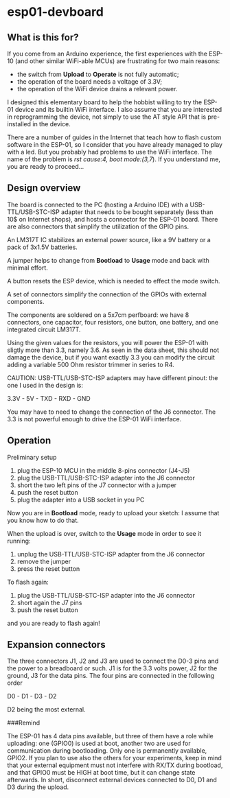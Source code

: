 # esp01-devboard

## What is this for?

If you come from an Arduino experience, the first experiences with the ESP-10 (and other similar WiFi-able MCUs) are frustrating for two main reasons:

- the switch from **Upload** to **Operate** is not fully automatic;
- the operation of the board needs a voltage of 3.3V;
- the operation of the WiFi device drains a relevant power.

I designed this elementary board to help the hobbist willing to try the ESP-01 device and its builtin WiFi interface. I also assume that you are interested in reprogramming the device, not simply to use the AT style API that is pre-installed in the device.

There are a number of guides in the Internet that teach how to flash custom software in the ESP-01, so I consider that you have already managed to play with a led. But you probably had problems to use the WiFi interface. The name of the problem is *rst cause:4, boot mode:(3,7*). If you understand me, you are ready to proceed...

## Design overview

The board is connected to the PC (hosting a Arduino IDE) with a USB-TTL/USB-STC-ISP adapter that needs to be bought separately (less than 10$ on Internet shops), and hosts a connector for the ESP-01 board. There are also connectors that simplify the utilization of the GPIO pins.

An LM317T IC stabilizes an external power source, like a 9V battery or a pack of 3x1.5V batteries.

A jumper helps to change from **Bootload** to **Usage** mode and back with minimal effort.

A button resets the ESP device, which is needed to effect the mode switch.

A set of connectors simplify the connection of the GPIOs with external components.

The components are soldered on a 5x7cm perfboard: we have 8 connectors, one capacitor, four resistors, one button, one battery, and one integrated circuit LM317T.

Using the given values for the resistors, you will power the ESP-01 with sligtly more than 3.3, namely 3.6. As seen in the data sheet, this should not damage the device, but if you want exactly 3.3 you can modify the circuit adding a variable 500 Ohm resistor trimmer in series to R4.

CAUTION: USB-TTL/USB-STC-ISP adapters may have different pinout: the one I used in the design is:

3.3V - 5V - TXD - RXD - GND

You may have to need to change the connection of the J6 connector. The 3.3 is not powerful enough to drive the ESP-01 WiFi interface.

## Operation

Preliminary setup

1. plug the ESP-10 MCU in the middle 8-pins connector (J4-J5)
2. plug the USB-TTL/USB-STC-ISP adapter into the J6 connector
3. short the two left pins of the J7 connector with a jumper
4. push the reset button
5. plug the adapter into a USB socket in you PC

Now you are in **Bootload** mode, ready to upload your sketch: I assume that you know how to do that.

When the upload is over, switch to the **Usage** mode in order to see it running:

1. unplug the USB-TTL/USB-STC-ISP adapter from the J6 connector
2. remove the jumper
3. press the reset button

To flash again:

1. plug the USB-TTL/USB-STC-ISP adapter into the J6 connector
2. short again the J7 pins
3. push the reset button

and you are ready to flash again!

## Expansion connectors

The three connectors J1, J2 and J3 are used to connect the D0-3 pins and the power to a breadboard or such. J1 is for the 3.3 volts power, J2 for the ground, J3 for the data pins. The four pins are connected in the following order

D0 - D1 - D3 - D2

D2 being the most external.

###Remind

The ESP-01 has 4 data pins available, but three of them have a role while uploading: one (GPIO0) is used at boot, another two are used for communication during bootloading. Only one is permanently available, GPIO2. If you plan to use also the others for your experiments, keep in mind that your external equipment must not interfere with RX/TX during bootload, and that GPIO0 must be HIGH at boot time, but it can change state afterwards. In short, disconnect external devices connected to D0, D1 and D3 during the upload.